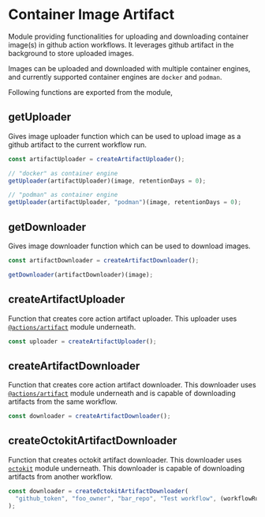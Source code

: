 # Container Image Artifact

Module providing functionalities for uploading and downloading container image(s) in github action workflows. It leverages github artifact in the background to store uploaded images.

Images can be uploaded and downloaded with multiple container engines, and currently supported container engines are `docker` and `podman`.

Following functions are exported from the module,

## getUploader

Gives image uploader function which can be used to upload image as a github artifact to the current workflow run.

```javascript
const artifactUploader = createArtifactUploader();

// "docker" as container engine
getUploader(artifactUploader)(image, retentionDays = 0);

// "podman" as container engine
getUploader(artifactUploader, "podman")(image, retentionDays = 0);
```

## getDownloader

Gives image downloader function which can be used to download images.

```javascript
const artifactDownloader = createArtifactDownloader();

getDownloader(artifactDownloader)(image);
```

## createArtifactUploader

Function that creates core action artifact uploader. This uploader uses [`@actions/artifact`](https://github.com/actions/toolkit/tree/master/packages/artifact) module underneath.

```javascript
const uploader = createArtifactUploader();
```

## createArtifactDownloader

Function that creates core action artifact downloader. This downloader uses [`@actions/artifact`](https://github.com/actions/toolkit/tree/master/packages/artifact) module underneath and is capable of downloading artifacts from the same workflow.

```javascript
const downloader = createArtifactDownloader();
```

## createOctokitArtifactDownloader

Function that creates octokit artifact downloader. This downloader uses [`octokit`](https://github.com/octokit/action.js/) module underneath. This downloader is capable of downloading artifacts from another workflow.

```javascript
const downloader = createOctokitArtifactDownloader(
  "github_token", "foo_owner", "bar_repo", "Test workflow", (workflowRun) => workflowRun.id == 12434344
);
```
